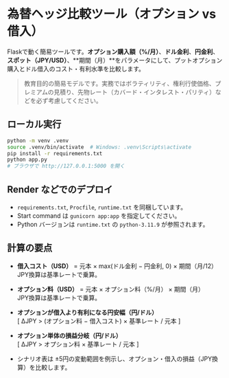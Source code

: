 # 為替ヘッジ比較ツール（オプション vs 借入）

Flaskで動く簡易ツールです。**オプション購入額（%/月）**、**ドル金利**、**円金利**、**スポット（JPY/USD）**、**期間（月）**をパラメータにして、プットオプション購入とドル借入のコスト・有利水準を比較します。

> 教育目的の簡易モデルです。実務ではボラティリティ、権利行使価格、プレミアムの見積り、先物レート（カバード・インタレスト・パリティ）などを必ず考慮してください。

## ローカル実行

```bash
python -m venv .venv
source .venv/bin/activate  # Windows: .venv\Scripts\activate
pip install -r requirements.txt
python app.py
# ブラウザで http://127.0.0.1:5000 を開く
```

## Render などでのデプロイ

- `requirements.txt`, `Procfile`, `runtime.txt` を同梱しています。
- Start command は `gunicorn app:app` を指定してください。
- Python バージョンは `runtime.txt` の `python-3.11.9` が参照されます。

## 計算の要点

- **借入コスト（USD）** = 元本 × max(ドル金利 − 円金利, 0) × 期間（月/12）  
  JPY換算は基準レートで乗算。

- **オプション料（USD）** = 元本 × オプション料（%/月） × 期間（月）  
  JPY換算は基準レートで乗算。

- **オプションが借入より有利になる円安幅（円/ドル）**  
  \[ ΔJPY > (オプション料 − 借入コスト) × 基準レート / 元本 \]

- **オプション単体の損益分岐（円/ドル）**  
  \[ ΔJPY > オプション料 × 基準レート / 元本 \]

- シナリオ表は ±5円の変動範囲を例示し、オプション・借入の損益（JPY換算）を比較します。

